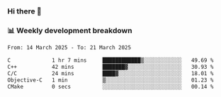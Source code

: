 ### Hi there 👋

### 📊 Weekly development breakdown
<!--START_SECTION:waka-->

```txt
From: 14 March 2025 - To: 21 March 2025

C             1 hr 7 mins     ████████████▒░░░░░░░░░░░░   49.69 %
C++           42 mins         ███████▓░░░░░░░░░░░░░░░░░   30.93 %
C/C           24 mins         ████▓░░░░░░░░░░░░░░░░░░░░   18.01 %
Objective-C   1 min           ▒░░░░░░░░░░░░░░░░░░░░░░░░   01.23 %
CMake         0 secs          ░░░░░░░░░░░░░░░░░░░░░░░░░   00.14 %
```

<!--END_SECTION:waka-->
